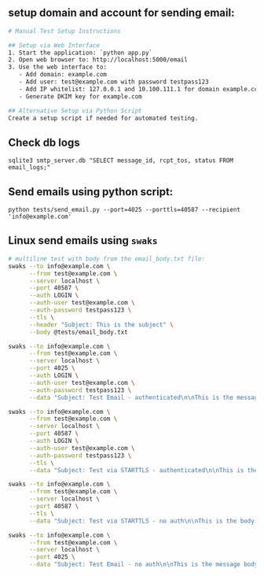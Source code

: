 ## setup domain and account for sending email:
```bash
# Manual Test Setup Instructions

## Setup via Web Interface
1. Start the application: `python app.py`
2. Open web browser to: http://localhost:5000/email
3. Use the web interface to:
   - Add domain: example.com
   - Add user: test@example.com with password testpass123
   - Add IP whitelist: 127.0.0.1 and 10.100.111.1 for domain example.com
   - Generate DKIM key for example.com

## Alternative Setup via Python Script
Create a setup script if needed for automated testing.
```

## Check db logs
`sqlite3 smtp_server.db "SELECT message_id, rcpt_tos, status FROM email_logs;"`

## Send emails using python script:
`python tests/send_email.py --port=4025 --porttls=40587 --recipient 'info@example.com'`

## Linux send emails using `swaks`
```bash
# multiline test with body from the email_body.txt file:
swaks --to info@example.com \
      --from test@example.com \
      --server localhost \
      --port 40587 \
      --auth LOGIN \
      --auth-user test@example.com \
      --auth-password testpass123 \
      --tls \
      --header "Subject: This is the subject" \
      --body @tests/email_body.txt

swaks --to info@example.com \
      --from test@example.com \
      --server localhost \
      --port 4025 \
      --auth LOGIN \
      --auth-user test@example.com \
      --auth-password testpass123 \
      --data "Subject: Test Email - authenticated\n\nThis is the message body."

swaks --to info@example.com \
      --from test@example.com \
      --server localhost \
      --port 40587 \
      --auth LOGIN \
      --auth-user test@example.com \
      --auth-password testpass123 \
      --tls \
      --data "Subject: Test via STARTTLS - authenticated\n\nThis is the body."

swaks --to info@example.com \
      --from test@example.com \
      --server localhost \
      --port 40587 \
      --tls \
      --data "Subject: Test via STARTTLS - no auth\n\nThis is the body."

swaks --to info@example.com \
      --from test@example.com \
      --server localhost \
      --port 4025 \
      --data "Subject: Test Email - no auth\n\nThis is the message body."
```